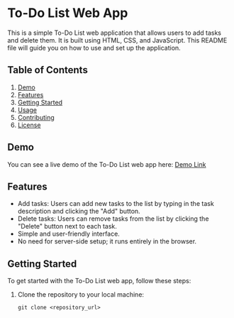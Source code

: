 # To-Do List Web App

This is a simple To-Do List web application that allows users to add tasks and delete them. It is built using HTML, CSS, and JavaScript. This README file will guide you on how to use and set up the application.

## Table of Contents

1. [Demo](#demo)
2. [Features](#features)
3. [Getting Started](#getting-started)
4. [Usage](#usage)
5. [Contributing](#contributing)
6. [License](#license)

## Demo

You can see a live demo of the To-Do List web app here: [Demo Link](#)

## Features

- Add tasks: Users can add new tasks to the list by typing in the task description and clicking the "Add" button.
- Delete tasks: Users can remove tasks from the list by clicking the "Delete" button next to each task.
- Simple and user-friendly interface.
- No need for server-side setup; it runs entirely in the browser.

## Getting Started

To get started with the To-Do List web app, follow these steps:

1. Clone the repository to your local machine:

   ```shell
   git clone <repository_url>
